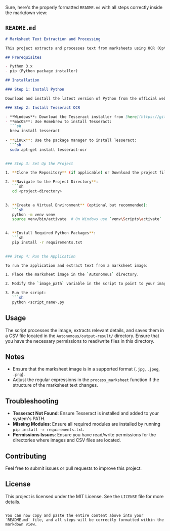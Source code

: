 Sure, here's the properly formatted `README.md` with all steps correctly inside the markdown view:

## `README.md`

```markdown
# Marksheet Text Extraction and Processing

This project extracts and processes text from marksheets using OCR (Optical Character Recognition) and stores the processed data into a CSV file.

## Prerequisites

- Python 3.x
- pip (Python package installer)

## Installation

### Step 1: Install Python

Download and install the latest version of Python from the official website: [https://www.python.org/downloads/](https://www.python.org/downloads/).

### Step 2: Install Tesseract OCR

- **Windows**: Download the Tesseract installer from [here](https://github.com/UB-Mannheim/tesseract/wiki). Run the installer and add Tesseract to your system path.
- **macOS**: Use Homebrew to install Tesseract:
  ```sh
  brew install tesseract
  
- **Linux**: Use the package manager to install Tesseract:
  ```sh
  sudo apt-get install tesseract-ocr
  

### Step 3: Set Up the Project

1. **Clone the Repository** (if applicable) or Download the project files.

2. **Navigate to the Project Directory**:
   ```sh
   cd <project-directory>
   

3. **Create a Virtual Environment** (optional but recommended):
   ```sh
   python -m venv venv
   source venv/bin/activate  # On Windows use `venv\Scripts\activate`
   

4. **Install Required Python Packages**:
   ```sh
   pip install -r requirements.txt
   

### Step 4: Run the Application

To run the application and extract text from a marksheet image:

1. Place the marksheet image in the `Autonomous` directory.

2. Modify the `image_path` variable in the script to point to your image file.

3. Run the script:
   ```sh
   python <script_name>.py
   ```

## Usage

The script processes the image, extracts relevant details, and saves them in a CSV file located in the `Autonomous/output-result/` directory. Ensure that you have the necessary permissions to read/write files in this directory.

## Notes

- Ensure that the marksheet image is in a supported format (`.jpg`, `.jpeg`, `.png`).
- Adjust the regular expressions in the `process_marksheet` function if the structure of the marksheet text changes.

## Troubleshooting

- **Tesseract Not Found**: Ensure Tesseract is installed and added to your system's PATH.
- **Missing Modules**: Ensure all required modules are installed by running `pip install -r requirements.txt`.
- **Permissions Issues**: Ensure you have read/write permissions for the directories where images and CSV files are located.

## Contributing

Feel free to submit issues or pull requests to improve this project.

## License

This project is licensed under the MIT License. See the `LICENSE` file for more details.
```

You can now copy and paste the entire content above into your `README.md` file, and all steps will be correctly formatted within the markdown view.
